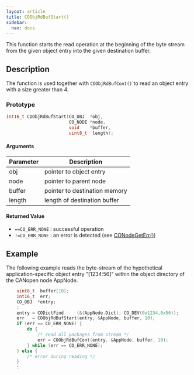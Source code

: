 ```yaml
---
layout: article
title: COObjRdBufStart()
sidebar:
  nav: docs
---
```


This function starts the read operation at the beginning of the byte stream from the given object entry into the given destination buffer.

<!--more-->

## Description

The function is used together with `COObjRdBufCont()` to read an object entry with a size greater than 4.

### Prototype

```c
int16_t COObjRdBufStart(CO_OBJ  *obj,
                        CO_NODE *node,
                        void    *buffer,
                        uint8_t  length);
```

#### Arguments

| Parameter | Description |
| --- | --- |
| obj | pointer to object entry |
| node | pointer to parent node |
| buffer | pointer to destination memory |
| length | length of destination buffer |

#### Returned Value

- `==CO_ERR_NONE` : successful operation
- `!=CO_ERR_NONE` : an error is detected (see [CONodeGetErr()](/api_node/co-node-get-err))

## Example

The following example reads the byte-stream of the hypothetical application-specific object entry "[1234:56]" within the object directory of the CANopen node AppNode.

```c
    uint8_t  buffer[10];
    int16_t  err;
    CO_OBJ  *entry;
    :
    entry = CODictFind     (&(AppNode.Dict), CO_DEV(0x1234,0x56));
    err   = COObjRdBufStart(entry, &AppNode, buffer, 10);
    if (err == CO_ERR_NONE) {
        do {
            /* read all packages from stream */
            err = COObjRdBufCont(entry, &AppNode, buffer, 10);
        } while (err == CO_ERR_NONE);
    } else {
        /* error during reading */
    }
    :
```

